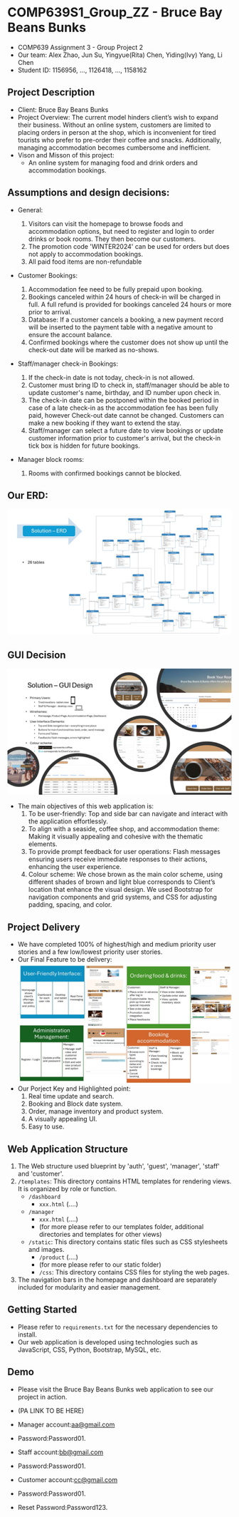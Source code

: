 # COMP639S1_Group_ZZ - Bruce Bay Beans Bunks
- COMP639 Assignment 3 - Group Project 2
- Our team: Alex Zhao, Jun Su, Yingyue(Rita) Chen, Yiding(Ivy) Yang, Li Chen
- Student ID: 1156956, ..., 1126418, ..., 1158162

## Project Description
- Client: Bruce Bay Beans Bunks
- Project Overview: The current model hinders client’s wish to expand their business. Without an online system, customers are limited to placing orders in person at the shop, which is inconvenient for tired tourists who prefer to pre-order their coffee and snacks. Additionally, managing accommodation becomes cumbersome and inefficient.
- Vison and Misson of this project: 
    - An online system for managing food and drink orders and accommodation bookings. 

## Assumptions and design decisions:
- General: 
    1. Visitors can visit the homepage to browse foods and accommodation options, but need to register and login to order drinks or book rooms. They then become our customers.
    2. The promotion code 'WINTER2024' can be used for orders but does not apply to accommodation bookings.
    3. All paid food items are non-refundable
   
- Customer Bookings:
    1. Accommodation fee need to be fully prepaid upon booking.
    2. Bookings canceled within 24 hours of check-in will be charged in full. A full refund is provided for bookings canceled 24 hours or more prior to arrival.
    3. Database: If a customer cancels a booking, a new payment record will be inserted to the payment table with a negative amount to ensure the account balance.
    4. Confirmed bookings where the customer does not show up until the check-out date will be marked as no-shows.

- Staff/manager check-in Bookings:
    1. If the check-in date is not today, check-in is not allowed.
    2. Customer must bring ID to check in, staff/manager should be able to update customer's name, birthday, and ID number upon check in.
    3. The check-in date can be postponed within the booked period in case of a late check-in as the accommodation fee has been fully paid, however Check-out date cannot be changed. Customers can make a new booking if they want to extend the stay.
    4. Staff/manager can select a future date to view bookings or update customer information prior to customer's arrival, but the check-in tick box is hidden for future bookings. 


- Manager block rooms:
    1. Rooms with confirmed bookings cannot be blocked.


## Our ERD:
![Project Diagram](project_diagram_for_github_readme/03.jpg "Project Diagram")

## GUI Decision
![Project Diagram](project_diagram_for_github_readme/02.jpg "Project Diagram")
- The main objectives of this web application is:
    1. To be user-friendly: Top and side bar can navigate and interact with the application effortlessly.
    2. To align with a seaside, coffee shop, and accommodation theme: Making it visually appealing and cohesive with the thematic elements.
    3. To provide prompt feedback for user operations: Flash messages ensuring users receive immediate responses to their actions, enhancing the user experience.
    4. Colour scheme: We chose brown as the main color scheme, using different shades of brown and light blue corresponds to Client’s location that enhance the visual design. We used Bootstrap for navigation components and grid systems, and CSS for adjusting padding, spacing, and color.

## Project Delivery
- We have completed 100% of highest/high and medium priority user stories and a few low/lowest priority user stories.
- Our Final Feature to be delivery:
![Project Diagram](project_diagram_for_github_readme/01.jpg "Project Diagram")
- Our Porject Key and Highlighted point: 
    1. Real time update and search.
    2. Booking and Block date system.
    3. Order, manage inventory and product system.
    4. A visually appealing UI.
    5. Easy to use.

## Web Application Structure
1. The Web structure used blueprint by 'auth', 'guest', 'manager', 'staff' and 'customer'.
2. `/templates`: This directory contains HTML templates for rendering views. It is organized by role or function.
    - `/dashboard`
        - `xxx.html`
            (....)
    - `/manager`
        - `xxx.html`
            (....)
        - (for more please refer to our templates folder, additional directories and templates for other views)
    - `/static`: This directory contains static files such as CSS stylesheets and images.
        - `/product`
            (....)
        - (for more please refer to our static folder)
      - `/css`: This directory contains CSS files for styling the web pages.
3. The navigation bars in the homepage and dashboard are separately included for modularity and easier management.

## Getting Started
- Please refer to `requirements.txt` for the necessary dependencies to install.
- Our web application is developed using technologies such as JavaScript, CSS, Python, Bootstrap, MySQL, etc.

## Demo
- Please visit the Bruce Bay Beans Bunks web application to see our project in action.
- (PA LINK TO BE HERE)

- Manager account:aa@gmail.com
- Password:Password01.

- Staff account:bb@gmail.com
- Password:Password01.

- Customer account:cc@gmail.com
- Password:Password01.

- Reset Password:Password123.
